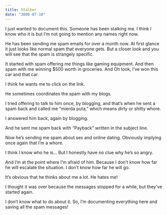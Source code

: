 ```yaml
---
title: Stalker
date: "3000-07-10"
---
```


I just wanted to document this.  Someone has been stalking me. I think I know who it is but I’m not going to mention any names right now.

He has been sending me spam emails for over a month now. At first glance it just looks like normal spam that everyone gets. But a closer look and you will see that the spam is strangely specific.  

It started with spam offering me things like gaming equipment. And then spam with me winning $500 worth in groceries. And Oh look, I’ve won this car and that car.  

I think he wants me to click on the link.

He sometimes coordinates the spam with my blogs.

I tried offering to talk to him once, by blogging, and that’s when he sent a spam back and called me “mierda puta,” which means dirty or shitty whore.

I answered him back, again by blogging.  

And he sent me spam back with “Payback” written in the subject line. 

Now he’s sending me spam about sex and online dating. Obviously implying once again that I’m a whore.

I think I know who he is… But I honestly have no clue why he’s so angry. 

And I’m at the point where I’m afraid of him. Because I don’t know how far he will escalate the situation. I don’t know how far he will go.  

It’s obvious that he thinks about me a lot. He hates me!

I thought it was over because the messages stopped for a while, but they’ve started again. 

I don’t know what to do about it. So, I’m documenting everything here and saving all the spam messages!
